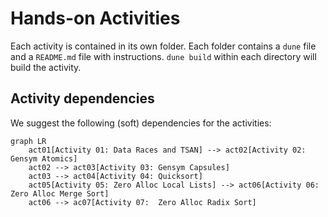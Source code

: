 # Hands-on Activities

Each activity is contained in its own folder. Each folder contains a `dune` file
and a `README.md` file with instructions. `dune build` within each directory
will build the activity.

## Activity dependencies

We suggest the following (soft) dependencies for the activities:

```mermaid
graph LR
    act01[Activity 01: Data Races and TSAN] --> act02[Activity 02: Gensym Atomics]
    act02 --> act03[Activity 03: Gensym Capsules]
    act03 --> act04[Activity 04: Quicksort]
    act05[Activity 05: Zero Alloc Local Lists] --> act06[Activity 06: Zero Alloc Merge Sort]
    act06 --> ac07[Activity 07:  Zero Alloc Radix Sort]
```
